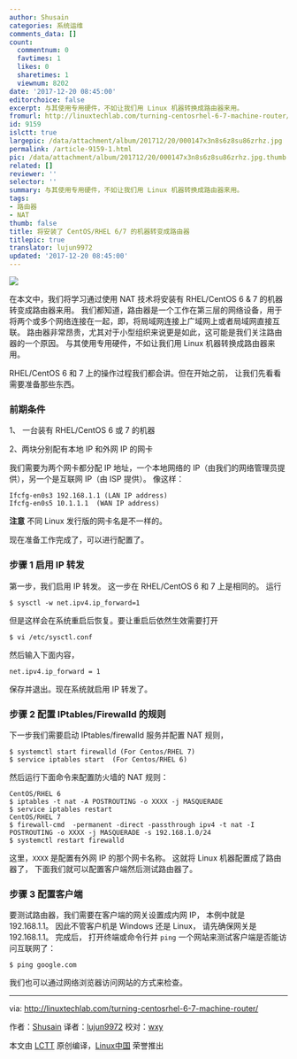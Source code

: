 ```yaml
---
author: Shusain
categories: 系统运维
comments_data: []
count:
  commentnum: 0
  favtimes: 1
  likes: 0
  sharetimes: 1
  viewnum: 8202
date: '2017-12-20 08:45:00'
editorchoice: false
excerpt: 与其使用专用硬件，不如让我们用 Linux 机器转换成路由器来用。
fromurl: http://linuxtechlab.com/turning-centosrhel-6-7-machine-router/
id: 9159
islctt: true
largepic: /data/attachment/album/201712/20/000147x3n8s6z8su86zrhz.jpg
permalink: /article-9159-1.html
pic: /data/attachment/album/201712/20/000147x3n8s6z8su86zrhz.jpg.thumb.jpg
related: []
reviewer: ''
selector: ''
summary: 与其使用专用硬件，不如让我们用 Linux 机器转换成路由器来用。
tags:
- 路由器
- NAT
thumb: false
title: 将安装了 CentOS/RHEL 6/7 的机器转变成路由器
titlepic: true
translator: lujun9972
updated: '2017-12-20 08:45:00'
---
```


![](/data/attachment/album/201712/20/000147x3n8s6z8su86zrhz.jpg)


在本文中，我们将学习通过使用 NAT 技术将安装有 RHEL/CentOS 6 & 7 的机器转变成路由器来用。 我们都知道，路由器是一个工作在第三层的网络设备，用于将两个或多个网络连接在一起，即，将局域网连接上广域网上或者局域网直接互联。 路由器非常昂贵，尤其对于小型组织来说更是如此，这可能是我们关注路由器的一个原因。 与其使用专用硬件，不如让我们用 Linux 机器转换成路由器来用。


RHEL/CentOS 6 和 7 上的操作过程我们都会讲。但在开始之前， 让我们先看看需要准备那些东西。


### 前期条件


1、 一台装有 RHEL/CentOS 6 或 7 的机器


2、两块分别配有本地 IP 和外网 IP 的网卡


我们需要为两个网卡都分配 IP 地址，一个本地网络的 IP（由我们的网络管理员提供），另一个是互联网 IP（由 ISP 提供）。 像这样：



```
Ifcfg-en0s3 192.168.1.1 (LAN IP address)
Ifcfg-en0s5 10.1.1.1  (WAN IP address)

```

**注意** 不同 Linux 发行版的网卡名是不一样的。


现在准备工作完成了，可以进行配置了。


### 步骤 1 启用 IP 转发


第一步，我们启用 IP 转发。 这一步在 RHEL/CentOS 6 和 7 上是相同的。 运行



```
$ sysctl -w net.ipv4.ip_forward=1

```

但是这样会在系统重启后恢复。要让重启后依然生效需要打开



```
$ vi /etc/sysctl.conf

```

然后输入下面内容，



```
net.ipv4.ip_forward = 1

```

保存并退出。现在系统就启用 IP 转发了。


### 步骤 2 配置 IPtables/Firewalld 的规则


下一步我们需要启动 IPtables/firewalld 服务并配置 NAT 规则，



```
$ systemctl start firewalld (For Centos/RHEL 7)
$ service iptables start  (For Centos/RHEL 6)

```

然后运行下面命令来配置防火墙的 NAT 规则：



```
CentOS/RHEL 6
$ iptables -t nat -A POSTROUTING -o XXXX -j MASQUERADE
$ service iptables restart 
CentOS/RHEL 7
$ firewall-cmd  -permanent -direct -passthrough ipv4 -t nat -I POSTROUTING -o XXXX -j MASQUERADE -s 192.168.1.0/24
$ systemctl restart firewalld

```

这里，`XXXX` 是配置有外网 IP 的那个网卡名称。 这就将 Linux 机器配置成了路由器了， 下面我们就可以配置客户端然后测试路由器了。


### 步骤 3 配置客户端


要测试路由器，我们需要在客户端的网关设置成内网 IP， 本例中就是 192.168.1.1。 因此不管客户机是 Windows 还是 Linux， 请先确保网关是 192.168.1.1。 完成后， 打开终端或命令行并 `ping` 一个网站来测试客户端是否能访问互联网了：



```
$ ping google.com

```

我们也可以通过网络浏览器访问网站的方式来检查。




---


via: <http://linuxtechlab.com/turning-centosrhel-6-7-machine-router/>


作者：[Shusain](http://linuxtechlab.com/author/shsuain/) 译者：[lujun9972](https://github.com/lujun9972) 校对：[wxy](https://github.com/wxy)


本文由 [LCTT](https://github.com/LCTT/TranslateProject) 原创编译，[Linux中国](https://linux.cn/) 荣誉推出